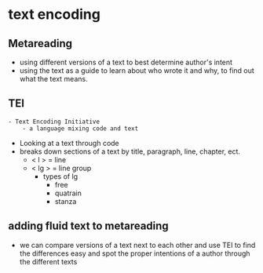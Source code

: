 # text encoding
## Metareading
- using different versions of a text to best determine author's intent
- using the text as a guide to learn about who wrote it and why, to find out what the text means.
## TEI
    - Text Encoding Initiative
        - a language mixing code and text
- Looking at a text through code
- breaks down sections of a text by title, paragraph, line, chapter, ect. 
    - < l > = line
    - < lg > = line group
        - types of lg
            - free
            - quatrain
            - stanza
## adding fluid text to metareading
- we can compare versions of a text next to each other and use TEI to find the differences easy and spot the proper intentions of a author through the different texts